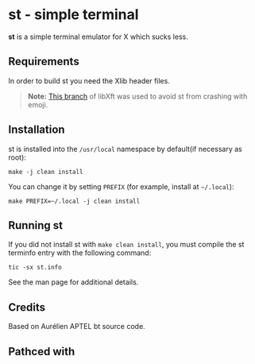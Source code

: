 # st - simple terminal

**st** is a simple terminal emulator for X which sucks less.


## Requirements

In order to build st you need the Xlib header files.

> **Note:**
> [This branch](https://gitlab.freedesktop.org/mawww/libxft/tree/bgra-glyphs) of libXft was used to avoid st from crashing with emoji.

## Installation

st is installed into the `/usr/local` namespace by default(if necessary as root):

    make -j clean install

You can change it by setting `PREFIX` (for example, install at `~/.local`):

    make PREFIX=~/.local -j clean install


## Running st

If you did not install st with `make clean install`, you must compile
the st terminfo entry with the following command:

    tic -sx st.info

See the man page for additional details.

## Credits

Based on Aurélien APTEL <aurelien dot aptel at gmail dot com> bt source code.

## Pathced with

